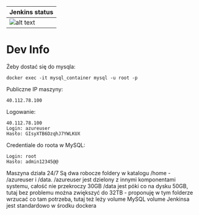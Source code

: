 
| Jenkins status  |
| ------------- | 
| ![alt text](http://40.112.78.100:7070/buildStatus/icon?job=backend-pipeline)  |



# Dev Info

Żeby dostać się do mysqla:
```
docker exec -it mysql_container mysql -u root -p
```

Publiczne IP maszyny:
```
40.112.78.100
```


Logowanie:
```
40.112.78.100
Login: azureuser
Hasło: GIsyXTB6DzqhJ7YWLKUX
```

Credentiale do roota w MySQL:
```
Login: root
Hasło: admin12345@@
```

Maszyna działa 24/7
Są dwa robocze foldery w katalogu /home - /azureuser i /data. 
/azureuser jest dzielony z innymi komponentami systemu, całość nie przekroczy 30GB
/data jest póki co na dysku 50GB, tutaj bez problemu można zwiększyć do 32TB - proponuję w tym folderze wrzucać co tam potrzeba, tutaj też leży volume MySQL
volume Jenkinsa jest standardowo w środku dockera
